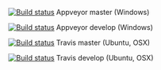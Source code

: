 [![Build status](https://ci.appveyor.com/api/projects/status/tshdwh8vmrj221mc/branch/appveyor?svg=true)](https://ci.appveyor.com/project/Mystfit/showtime-cpp/branch/master) Appveyor master (Windows)

[![Build status](https://ci.appveyor.com/api/projects/status/tshdwh8vmrj221mc/branch/appveyor?svg=true)](https://ci.appveyor.com/project/Mystfit/showtime-cpp/branch/develop) Appveyor develop (Windows)

[![Build status](https://travis-ci.org/Mystfit/Showtime-Cpp.svg?branch=master)](https://travis-ci.org/Mystfit/Showtime-Cpp.svg?branch=develop) Travis master (Ubuntu, OSX)

[![Build status](https://travis-ci.org/Mystfit/Showtime-Cpp.svg?branch=develop)](https://travis-ci.org/Mystfit/Showtime-Cpp.svg?branch=develop) Travis develop (Ubuntu, OSX)
